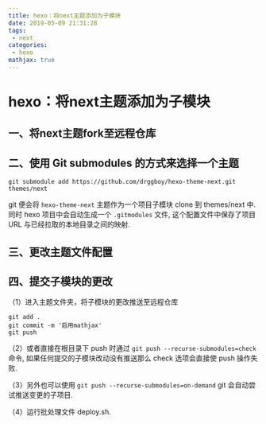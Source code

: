 ```yaml
---
title: hexo：将next主题添加为子模块
date: 2019-05-09 21:31:28
tags: 
 - next
categories:
 - hexo
mathjax: true
---
```


# hexo：将next主题添加为子模块

<!--more-->

## 一、将next主题fork至远程仓库

## 二、使用 Git submodules 的方式来选择一个主题

```
git submodule add https://github.com/drggboy/hexo-theme-next.git themes/next
```

git 便会将 `hexo-theme-next` 主题作为一个项目子模块 clone 到 themes/next 中. 同时 hexo 项目中会自动生成一个 `.gitmodules` 文件, 这个配置文件中保存了项目 URL 与已经拉取的本地目录之间的映射.

## 三、更改主题文件配置

## 四、提交子模块的更改

（1）进入主题文件夹，将子模块的更改推送至远程仓库

```
git add .
git commit -m '启用mathjax'
git push
```

（2）或者直接在根目录下 push 时通过 `git push --recurse-submodules=check` 命令,  如果任何提交的子模块改动没有推送那么 check 选项会直接使 push 操作失败.

（3）另外也可以使用 `git push --recurse-submodules=on-demand` git 会自动尝试推送变更的子项目.

（4）运行批处理文件 deploy.sh.

